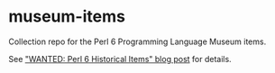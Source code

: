 # museum-items

Collection repo for the Perl 6 Programming Language Museum items.

See ["WANTED: Perl 6 Historical Items" blog post](https://rakudo.party/post/WANTED-Perl-6-Historical-Items) for details.
